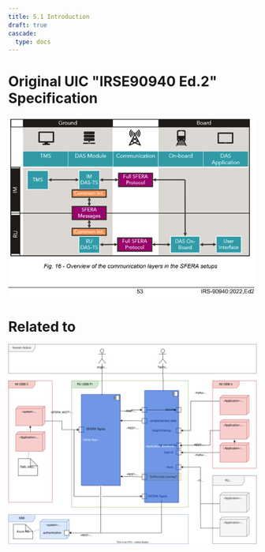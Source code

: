 ```yaml
---
title: 5.1 Introduction
draft: true
cascade:
  type: docs
---
```


# Original UIC "IRSE90940 Ed.2" Specification

![SFERA Architecture: Data exchange layer (chapter 6.1)](IRSE90940_ed2_SFERA-DataExchangeLayer.png)

# Related to
![Building blocks (whitebox overview)](das-buildingBlocks_whiteboxOverview.drawio.svg)
